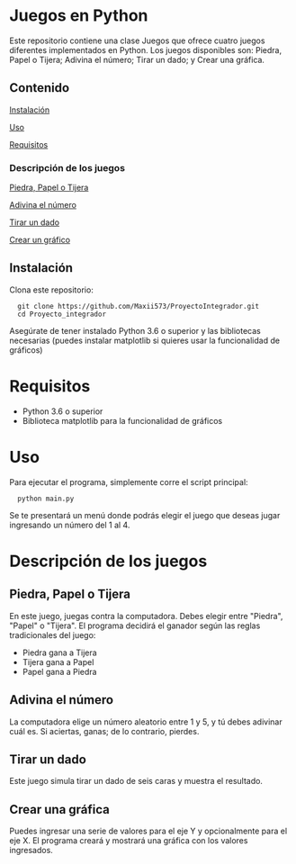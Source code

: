 
# Juegos en Python

Este repositorio contiene una clase Juegos que ofrece cuatro juegos diferentes implementados en Python. Los juegos disponibles son: Piedra, Papel o Tijera; Adivina el número; Tirar un dado; y Crear una gráfica.


## Contenido

[Instalación](#Instalación)

[Uso](#Uso)

[Requisitos](#Requisitos)

### Descripción de los juegos
        
[Piedra, Papel o Tijera](#Piedra-Papel-o-Tijera)

[Adivina el número](#Adivina-el-número)

[Tirar un dado](#Tirar-un-dado)

[Crear un gráfico](#Crear-una-gráfica)


## Instalación

Clona este repositorio:

```
  git clone https://github.com/Maxii573/ProyectoIntegrador.git
  cd Proyecto_integrador
```
Asegúrate de tener instalado Python 3.6 o superior y las bibliotecas necesarias (puedes instalar matplotlib si quieres usar la funcionalidad de gráficos)

# Requisitos

- Python 3.6 o superior
- Biblioteca matplotlib para la funcionalidad de gráficos
# Uso 

Para ejecutar el programa, simplemente corre el script principal:

```
  python main.py
```

Se te presentará un menú donde podrás elegir el juego que deseas jugar ingresando un número del 1 al 4.

# Descripción de los juegos

## Piedra, Papel o Tijera

En este juego, juegas contra la computadora. Debes elegir entre "Piedra", "Papel" o "Tijera". El programa decidirá el ganador según las reglas tradicionales del juego:

- Piedra gana a Tijera
- Tijera gana a Papel
- Papel gana a Piedra

## Adivina el número

La computadora elige un número aleatorio entre 1 y 5, y tú debes adivinar cuál es. Si aciertas, ganas; de lo contrario, pierdes.

## Tirar un dado

Este juego simula tirar un dado de seis caras y muestra el resultado.

## Crear una gráfica

Puedes ingresar una serie de valores para el eje Y y opcionalmente para el eje X. El programa creará y mostrará una gráfica con los valores ingresados.

